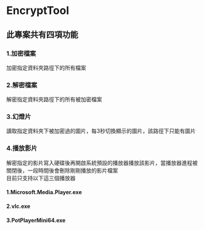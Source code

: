 # EncryptTool
## 此專案共有四項功能
### 1.加密檔案
加密指定資料夾路徑下的所有檔案
### 2.解密檔案
解密指定資料夾路徑下的所有被加密檔案
### 3.幻燈片
讀取指定資料夾下被加密過的圖片，每3秒切換顯示的圖片，該路徑下只能有圖片
### 4.播放影片
解密指定的影片寫入硬碟後再開啟系統預設的播放器播放該影片，當播放器進程被關閉後，一段時間後會刪除剛剛播放的影片檔案  
目前只支持以下這三個播放器  
#### 1.Microsoft.Media.Player.exe
#### 2.vlc.exe
#### 3.PotPlayerMini64.exe
